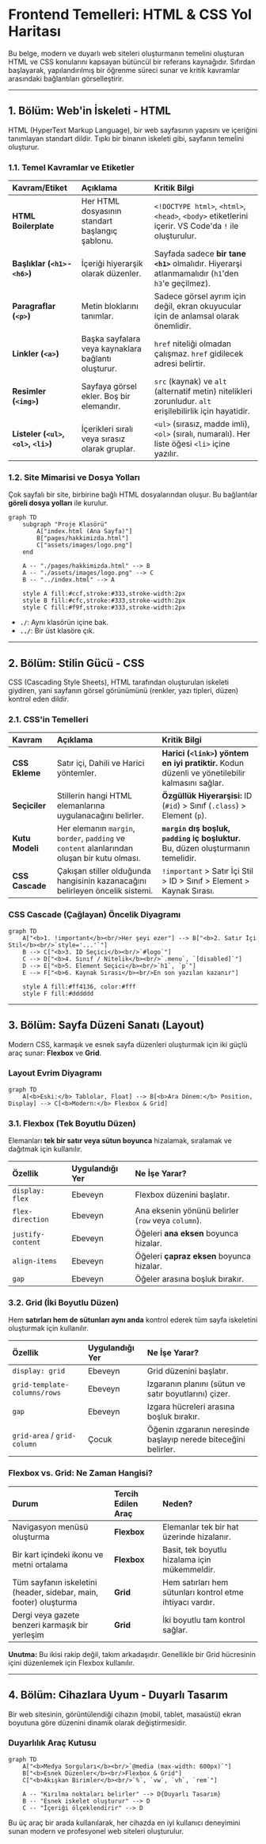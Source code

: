# Frontend Temelleri: HTML & CSS Yol Haritası

Bu belge, modern ve duyarlı web siteleri oluşturmanın temelini oluşturan HTML ve CSS konularını kapsayan bütüncül bir referans kaynağıdır. Sıfırdan başlayarak, yapılandırılmış bir öğrenme süreci sunar ve kritik kavramlar arasındaki bağlantıları görselleştirir.

---

## 1. Bölüm: Web'in İskeleti - HTML

HTML (HyperText Markup Language), bir web sayfasının yapısını ve içeriğini tanımlayan standart dildir. Tıpkı bir binanın iskeleti gibi, sayfanın temelini oluşturur.

### 1.1. Temel Kavramlar ve Etiketler

| Kavram/Etiket | Açıklama | Kritik Bilgi |
| :--- | :--- | :--- |
| **HTML Boilerplate** | Her HTML dosyasının standart başlangıç şablonu. | `<!DOCTYPE html>`, `<html>`, `<head>`, `<body>` etiketlerini içerir. VS Code'da `!` ile oluşturulur. |
| **Başlıklar (`<h1>`-`<h6>`)** | İçeriği hiyerarşik olarak düzenler. | Sayfada sadece **bir tane `<h1>`** olmalıdır. Hiyerarşi atlanmamalıdır (`h1`'den `h3`'e geçilmez). |
| **Paragraflar (`<p>`)** | Metin bloklarını tanımlar. | Sadece görsel ayrım için değil, ekran okuyucular için de anlamsal olarak önemlidir. |
| **Linkler (`<a>`)** | Başka sayfalara veya kaynaklara bağlantı oluşturur. | `href` niteliği olmadan çalışmaz. `href` gidilecek adresi belirtir. |
| **Resimler (`<img>`)** | Sayfaya görsel ekler. Boş bir elemandır. | `src` (kaynak) ve `alt` (alternatif metin) nitelikleri zorunludur. `alt` erişilebilirlik için hayatidir. |
| **Listeler (`<ul>`, `<ol>`, `<li>`)** | İçerikleri sıralı veya sırasız olarak gruplar. | `<ul>` (sırasız, madde imli), `<ol>` (sıralı, numaralı). Her liste öğesi `<li>` içine yazılır. |

### 1.2. Site Mimarisi ve Dosya Yolları

Çok sayfalı bir site, birbirine bağlı HTML dosyalarından oluşur. Bu bağlantılar **göreli dosya yolları** ile kurulur.

```mermaid
graph TD
    subgraph "Proje Klasörü"
        A["index.html (Ana Sayfa)"]
        B["pages/hakkimizda.html"]
        C["assets/images/logo.png"]
    end

    A -- "./pages/hakkimizda.html" --> B
    A -- "./assets/images/logo.png" --> C
    B -- "../index.html" --> A

    style A fill:#ccf,stroke:#333,stroke-width:2px
    style B fill:#cfc,stroke:#333,stroke-width:2px
    style C fill:#f9f,stroke:#333,stroke-width:2px
```
- **`./`**: Aynı klasörün içine bak.
- **`../`**: Bir üst klasöre çık.

---

## 2. Bölüm: Stilin Gücü - CSS

CSS (Cascading Style Sheets), HTML tarafından oluşturulan iskeleti giydiren, yani sayfanın görsel görünümünü (renkler, yazı tipleri, düzen) kontrol eden dildir.

### 2.1. CSS'in Temelleri

| Kavram | Açıklama | Kritik Bilgi |
| :--- | :--- | :--- |
| **CSS Ekleme** | Satır içi, Dahili ve Harici yöntemler. | **Harici (`<link>`) yöntem en iyi pratiktir.** Kodun düzenli ve yönetilebilir kalmasını sağlar. |
| **Seçiciler** | Stillerin hangi HTML elemanlarına uygulanacağını belirler. | **Özgüllük Hiyerarşisi:** ID (`#id`) > Sınıf (`.class`) > Element (`p`). |
| **Kutu Modeli** | Her elemanın `margin`, `border`, `padding` ve `content` alanlarından oluşan bir kutu olması. | **`margin` dış boşluk, `padding` iç boşluktur.** Bu, düzen oluşturmanın temelidir. |
| **CSS Cascade** | Çakışan stiller olduğunda hangisinin kazanacağını belirleyen öncelik sistemi. | `!important` > Satır İçi Stil > ID > Sınıf > Element > Kaynak Sırası. |

### CSS Cascade (Çağlayan) Öncelik Diyagramı
```mermaid
graph TD
    A["<b>1. !important</b><br/>Her şeyi ezer"] --> B["<b>2. Satır İçi Stil</b><br/>`style='...'`"]
    B --> C["<b>3. ID Seçici</b><br/>`#logo`"]
    C --> D["<b>4. Sınıf / Nitelik</b><br/>`.menu`, `[disabled]`"]
    D --> E["<b>5. Element Seçici</b><br/>`h1`, `p`"]
    E --> F["<b>6. Kaynak Sırası</b><br/>En son yazılan kazanır"]

    style A fill:#ff4136, color:#fff
    style F fill:#dddddd
```

---

## 3. Bölüm: Sayfa Düzeni Sanatı (Layout)

Modern CSS, karmaşık ve esnek sayfa düzenleri oluşturmak için iki güçlü araç sunar: **Flexbox** ve **Grid**.

### Layout Evrim Diyagramı
```mermaid
graph TD
    A[<b>Eski:</b> Tablolar, Float] --> B[<b>Ara Dönem:</b> Position, Display] --> C[<b>Modern:</b> Flexbox & Grid]
```

### 3.1. Flexbox (Tek Boyutlu Düzen)
Elemanları **tek bir satır veya sütun boyunca** hizalamak, sıralamak ve dağıtmak için kullanılır.

| Özellik | Uygulandığı Yer | Ne İşe Yarar? |
| :--- | :--- | :--- |
| `display: flex` | Ebeveyn | Flexbox düzenini başlatır. |
| `flex-direction` | Ebeveyn | Ana eksenin yönünü belirler (`row` veya `column`). |
| `justify-content` | Ebeveyn | Öğeleri **ana eksen** boyunca hizalar. |
| `align-items` | Ebeveyn | Öğeleri **çapraz eksen** boyunca hizalar. |
| `gap` | Ebeveyn | Öğeler arasına boşluk bırakır. |

### 3.2. Grid (İki Boyutlu Düzen)
Hem **satırları hem de sütunları aynı anda** kontrol ederek tüm sayfa iskeletini oluşturmak için kullanılır.

| Özellik | Uygulandığı Yer | Ne İşe Yarar? |
| :--- | :--- | :--- |
| `display: grid` | Ebeveyn | Grid düzenini başlatır. |
| `grid-template-columns/rows` | Ebeveyn | Izgaranın planını (sütun ve satır boyutlarını) çizer. |
| `gap` | Ebeveyn | Izgara hücreleri arasına boşluk bırakır. |
| `grid-area` / `grid-column` | Çocuk | Öğenin ızgaranın neresinde başlayıp nerede biteceğini belirler. |

### Flexbox vs. Grid: Ne Zaman Hangisi?

| Durum | Tercih Edilen Araç | Neden? |
| :--- | :--- | :--- |
| Navigasyon menüsü oluşturma | **Flexbox** | Elemanlar tek bir hat üzerinde hizalanır. |
| Bir kart içindeki ikonu ve metni ortalama | **Flexbox** | Basit, tek boyutlu hizalama için mükemmeldir. |
| Tüm sayfanın iskeletini (header, sidebar, main, footer) oluşturma | **Grid** | Hem satırları hem sütunları kontrol etme ihtiyacı vardır. |
| Dergi veya gazete benzeri karmaşık bir yerleşim | **Grid** | İki boyutlu tam kontrol sağlar. |

**Unutma:** Bu ikisi rakip değil, takım arkadaşıdır. Genellikle bir Grid hücresinin içini düzenlemek için Flexbox kullanılır.

---

## 4. Bölüm: Cihazlara Uyum - Duyarlı Tasarım

Bir web sitesinin, görüntülendiği cihazın (mobil, tablet, masaüstü) ekran boyutuna göre düzenini dinamik olarak değiştirmesidir.

### Duyarlılık Araç Kutusu
```mermaid
graph TD
    A["<b>Medya Sorguları</b><br/>`@media (max-width: 600px)`"]
    B["<b>Esnek Düzenler</b><br/>Flexbox & Grid"]
    C["<b>Akışkan Birimler</b><br/>`%`, `vw`, `vh`, `rem`"]

    A -- "Kırılma noktaları belirler" --> D{Duyarlı Tasarım}
    B -- "Esnek iskelet oluşturur" --> D
    C -- "İçeriği ölçeklendirir" --> D
```
Bu üç araç bir arada kullanılarak, her cihazda en iyi kullanıcı deneyimini sunan modern ve profesyonel web siteleri oluşturulur.
